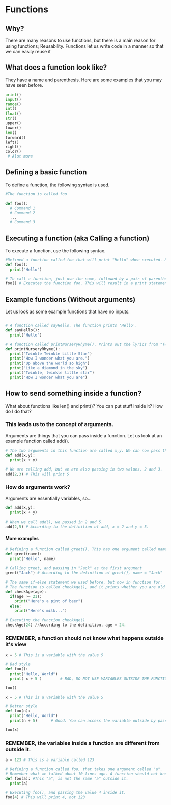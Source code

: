 # Functions

## Why?
There are many reasons to use functions, but there is a main reason for using functions; Reusability. Functions let us write code
in a manner so that we can easily reuse it 

## What does a function look like?
They have a name and parenthesis. Here are some examples that you may have seen before.
```python
print()
input()
range()
int()
float()
str()
upper()
lower()
len()
forward()
left()
right()
color()
 # Alot more 
```

## Defining a basic function
To define a function, the following syntax is used.
```python
#The function is called foo

def foo():
  # Command 1
  # Command 2
  ...
  # Command 3

```

## Executing a function (aka Calling a function)
To execute a function, use the following syntax.
```python
#Defined a function called foo that will print "Hello" when executed. However, defining is not the same as executing
def foo():
  print("Hello")

# To call a function, just use the name, followed by a pair of parenthesis.
foo() # Executes the function foo. This will result in a print statement, "Hello"

```

## Example functions (Without arguments)
Let us look as some example functions that have no inputs.
```python

# A function called sayHello. The function prints 'Hello'.
def sayHello():
  print("Hello")

# A function called printNurseryRhyme(). Prints out the lyrics from "Twinkle Twinkle Little Star"
def printNurseryRhyme():
  print("Twinkle Twinkle Little Star")
  print("How I wonder what you are.")
  print("Up above the world so high")
  print("Like a diamond in the sky")
  print("Twinkle, twinkle little star")
  print("How I wonder what you are")
```

## How to send something inside a function?
What about functions like len() and print()? You can put stuff inside it? How do I do that?

### This leads us to the concept of arguments.
Arguments are things that you can pass inside a function. Let us look at an example function called add().

```python
# The two arguments in this function are called x,y. We can now pass things inside to the function.
def add(x,y):
  print(x + y)
  
# We are calling add, but we are also passing in two values, 2 and 3.
add(2,3) # This will print 5
```

### How do arguments work?
Arguments are essentially variables, so...
```python
def add(x,y):
  print(x + y)
  
# When we call add(), we passed in 2 and 5.
add(2,5) # According to the definition of add, x = 2 and y = 5.
```


#### More examples
```python
# Defining a function called greet(). This has one argument called name
def greet(name):
  print("Hello", name)
  
# Calling greet, and passing in "Jack" as the first argument
greet("Jack") # According to the definition of greet(), name = "Jack"
```

```python
# The same if-else statement we used before, but now in function for.
# The function is called checkAge(), and it prints whether you are old enough to buy alchohol.
def checkAge(age):
  if(age >= 21):
    print("Here's a pint of beer")
  else:
    print("Here's milk...")
  
# Executing the function checkAge()
checkAge(24) //According to the definition, age = 24.

```


### REMEMBER, a function should not know what happens outside it's view
```python
x = 5 # This is a variable with the value 5

# Bad style
def foo():
  print("Hello, World")
  print( x + 5 )        # BAD, DO NOT USE VARIABLES OUTSIDE THE FUNCTION DIRECTLY

foo()
```
```python
x = 5 # This is a variable with the value 5

# Better style
def foo(n):
  print("Hello, World")
  print(n + 5)      # Good. You can access the variable outside by passing it inside the function.

foo(x)

```

### REMEMBER, the variables inside a function are different from outside it.
```python
a = 123 # This is a variable called 123

# Defining a function called foo, that takes one argument called "a".
# Remember what we talked about 10 lines ago. A function should not know what happens outside it
def foo(a): #This "a", is not the same "a" outside it.
  print(a)

# Executing foo(), and passing the value 4 inside it.
foo(4) # This will print 4, not 123

```
 
